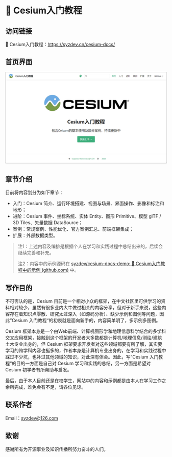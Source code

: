 # 📖 Cesium入门教程

## 访问链接

📖 Cesium入门教程：https://syzdev.cn/cesium-docs/

## 首页界面

<img src="./screenshot/ss-01.png" style="border:1px solid #CDCDCD">

## 章节介绍
目前将内容划分为如下章节：

- 入门：Cesium 简介、运行坏境搭建、视图与场景、界面操作、影像和标注和地形；
- 进阶：Cesium 事件、坐标系统、实体 Entity、图形 Primitive、模型 glTF / 3D Tiles、矢量数据 DataSource；
- 案例：常规案例、性能优化、官方案例汇总、前端框架集成；
- 扩展：外部数据类型。

> 注1：上述内容及编排是根据个人在学习和实践过程中总结出来的，后续会继续完善和补充。
>
> 注2：内容中的示例源码在 [syzdev/cesium-docs-demo: 📖 Cesium入门教程中的示例 (github.com)](https://github.com/syzdev/cesium-docs-demo) 中。

## 写作目的

不可否认的是，Cesium 目前是一个相对小众的框架，在中文社区里可供学习的资料相对较少，虽然有很多业内大牛做过相关的内容分享，但对于新手来说，这些内容存在着知识点零散、研究太过深入（如源码分析）、缺少示例和图例等问题，因此”Cesium 入门教程“的初衷就是面向新手的，内容简单明了，多示例多图例。

Cesium 框架本身是一个由Web前端、计算机图形学和地理信息科学结合的多学科交叉应用框架，接触到这个框架的开发者大多数都是计算机/地理信息/测绘/建筑土木专业出身的，但 Cesium 框架要求开发者对这些领域都要有所了解，其实要学习的跨学科内容也挺多的，作者本身是计算机专业出身的，在学习和实践过程中踩过不少坑，也补过其他领域的知识，对此深有体会。因此，写”Cesium 入门教程“的目的一方面是自己对 Cesium 学习和实践的总结，另一方面是希望对 Cesium 初学者有所帮助与启发。

最后，由于本人目前还是在校学生，网站中的内容和示例都是由本人在学习工作之余所完成，难免会有不足，请各位见谅。

## 联系作者

Email：syzdev@126.com

## 致谢

感谢所有为开源事业及知识传播所努力奋斗的人们。

